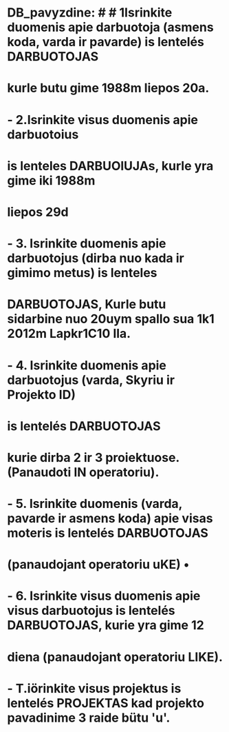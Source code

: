 # DB_pavyzdine: # # 1Isrinkite duomenis apie darbuotoja (asmens koda, varda ir pavarde) is lentelés DARBUOTOJAS
 # kurle butu gime 1988m liepos 20a.
 # - 2.Isrinkite visus duomenis apie darbuotoius
 # is lenteles DARBUOlUJAs, kurle yra gime iki 1988m
 # liepos 29d
 # - 3. Isrinkite duomenis apie darbuotojus (dirba nuo kada ir gimimo metus) is lenteles
 # DARBUOTOJAS, Kurle butu sidarbine nuo 20uym spallo sua 1k1 2012m Lapkr1C10 Ila.
 # - 4. Isrinkite duomenis apie darbuotojus (varda, Skyriu ir Projekto ID)
 # is lentelés DARBUOTOJAS
 # kurie dirba 2 ir 3 proiektuose. (Panaudoti IN operatoriu).
 # - 5. Isrinkite duomenis (varda, pavarde ir asmens koda) apie visas moteris is lentelés DARBUOTOJAS
 # (panaudojant operatoriu uKE) •
 # - 6. Isrinkite visus duomenis apie visus darbuotojus is lentelés DARBUOTOJAS, kurie yra gime 12
 # diena (panaudojant operatoriu LIKE).
 # - T.iörinkite visus projektus is lentelés PROJEKTAS kad projekto pavadinime 3 raide bütu 'u'.
